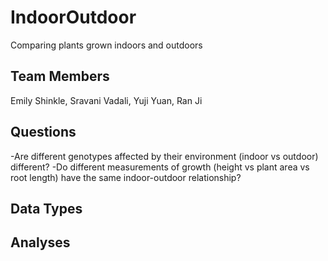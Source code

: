 # IndoorOutdoor
Comparing plants grown indoors and outdoors
## Team Members
Emily Shinkle, Sravani Vadali, Yuji Yuan, Ran Ji
## Questions
-Are different genotypes affected by their environment (indoor vs outdoor) different?
-Do different measurements of growth (height vs plant area vs root length) have the same indoor-outdoor relationship?
## Data Types
## Analyses
